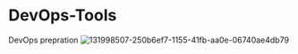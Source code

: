 # DevOps-Tools
DevOps prepration
![131998507-250b6ef7-1155-41fb-aa0e-06740ae4db79](https://user-images.githubusercontent.com/61273477/195984565-dbaaff6c-a803-4f25-9db6-1303f7ff9a3f.jpeg)
